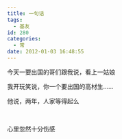 ```yaml
---
title: 一句话
tags:
  - 基友
id: 280
categories:
  - 常
date: 2012-01-03 16:48:55
---
```


今天一要出国的哥们跟我说，看上一姑娘

我开玩笑说，你一个要出国的高材生……

他说，两年，人家等得起么

&nbsp;

心里忽然十分伤感

&nbsp;